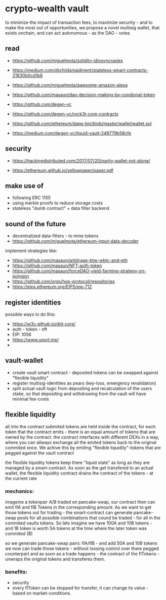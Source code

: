 # crypto-wealth vault

to minimize the impact of transaction fees, to maximize security - and to make the most out of opportunities, we propose a novel multisig wallet, that exists onchain, and can act autonomous - as the DAO - votes

## read 
* https://github.com/miguelmota/solidity-idiosyncrasies
* https://medium.com/@childsmaidment/stateless-smart-contracts-21830b0cd1b6
* https://github.com/miguelmota/awesome-amazon-alexa
* https://github.com/masaun/dao-decision-making-by-condional-token
* https://github.com/degen-vc
* https://github.com/degen-vc/rock3t-core-contracts



* https://github.com/ethereum/dapp-bin/blob/master/wallet/wallet.sol

* https://medium.com/degen-vc/liquid-vault-248779b58cfe

## security
* https://hackingdistributed.com/2017/07/20/parity-wallet-not-alone/

* https://ethereum.github.io/yellowpaper/paper.pdf

## make use of
* following ERC 1155
* using merkle proofs to reduce storage costs
* stateless "dumb contract" + data filter backend 

## sound of the future
* decentralized data-filters - to mine tokens
* https://github.com/miguelmota/ethereum-input-data-decoder

implement strategies like: 

* https://github.com/masaun/arbitrage-btw-wbtc-and-eth
* https://github.com/masaun/NFT-auth-token
* https://github.com/masaun/forceDAO-yield-farming-strategy-on-polygon
* https://github.com/orgs/hop-protocol/repositories
* https://eips.ethereum.org/EIPS/eip-712





## register identities 
possible ways to do this: 
* https://w3c.github.io/did-core/
* auth - token - nft
* EIP: 1056
* https://www.uport.me/
* 


## vault-wallet
* create vault smart contract - deposited tokens can be swapped against "flexible liquidity"
* register multisig-identities as pears (key-loss, emergency revalidation)
* split actual vault logic from depositing and recalculation of the users stake, so that depositing and withdrawing from the vault will have minimal fee-costs

## flexible liquidity
all into the contract submited tokens are held inside the contract, for each token that the contract emits - there is an equal amount of tokens that are owned by the contract. 
the contract interfaces with different DEXs in a way, where you can allways exchange all the emited tokens back to the original commited once. We achive this by emiting "flexible liquidity"-tokens that are pegged against the vault contract

the flexible liquidity tokens keep there "liquid state" as long as they are managed by a smart-contract. As soon as the get transfered to an actual wallet, the flexible liquidity contract drains the contract of the tokens - at the current rate 

### mechanics: 

imageine a tokenpair A/B traded on pancake-swap, our contract then can emit flA and flB Tokens in the corresponding amount. As we want to get those tokens out for trading - the smart-contract can generate pancake-swap pools for all possible combinations that cound be traded - for all in the commited vaults tokens. 
So lets imagine we have 100A and 10B tokens - and 1B token is worth 5A tokens 
at the time where the later token was commited (B)

so we generate pancake-swap pairs: flA/flB - and add 50A and 10B tokens 
we now can trade those tokens - without loosing control over there pegged counterpart 
and as soon as a trade happens - the contract of the flTokens - unwraps the original tokens and transferes them. 

### benefits: 

* security
* every flToken can be stopped for transfer, it can change its value - based on market-conditions. 


